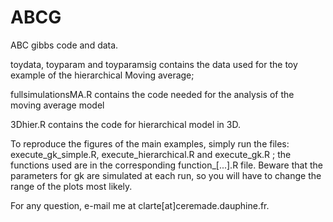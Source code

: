 # ABCG
ABC gibbs code and data.

toydata, toyparam and toyparamsig contains the data used for the toy example of the hierarchical Moving average;

fullsimulationsMA.R contains the code needed for the analysis of the moving average model

3Dhier.R contains the code for hierarchical model in 3D.

To reproduce the figures of the main examples, simply run the files:
execute_gk_simple.R, execute_hierarchical.R and execute_gk.R ; 
the functions used are in the corresponding function_[...].R file. Beware that the parameters for gk are simulated at each run, so you will have to change the range of the plots most likely.

For any question, e-mail me at clarte[at]ceremade.dauphine.fr.
